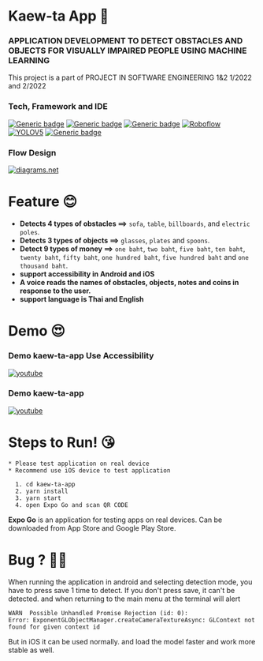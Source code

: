 # Kaew-ta App 📱

### APPLICATION DEVELOPMENT TO DETECT OBSTACLES AND OBJECTS FOR VISUALLY IMPAIRED PEOPLE USING MACHINE LEARNING

This project is a part of PROJECT IN SOFTWARE ENGINEERING 1&2 1/2022 and 2/2022

### **Tech, Framework and IDE**

[![Generic badge](https://img.shields.io/badge/React_Native-20232A?style=for-the-badge&logo=react&logoColor=61DAFB)](https://shields.io/) [![Generic badge](https://img.shields.io/badge/Expo-20232A?style=for-the-badge&logo=expo&logoColor=white)](https://shields.io/) [![Generic badge](https://img.shields.io/badge/Tensorflow.js-20232A?style=for-the-badge&logo=tensorflow&logoColor=F38740)](https://shields.io/) [![Roboflow](https://img.shields.io/static/v1?label=&message=Roboflow&color=%2320232A&style=for-the-badge)](https://) [![YOLOV5](https://img.shields.io/static/v1?label=&message=YOLOV5&color=%2320232A&style=for-the-badge&logo=YOLO&logoColor=00FFFF)](https://) [![Generic badge](https://img.shields.io/badge/Visual_Studio_Code-20232A?style=for-the-badge&logo=visual%20studio%20code&logoColor=0078D4)](https://shields.io/)

### **Flow Design**

[![diagrams.net](https://img.shields.io/static/v1?label=&message=diagrams.net&color=%2320232A&style=for-the-badge&logo=diagrams.net)](https://drive.google.com/file/d/1Bg4rdSzIdEJlZb7M2nmWu-_ESmLxu0qG/view?usp=sharing)

# Feature 😊

- **Detects 4 types of obstacles ==>** `sofa`, `table`, `billboards`, and `electric poles`.
- **Detects 3 types of objects ==>** `glasses`, `plates` and `spoons`.
- **Detect 9 types of money ==>** `one baht`, `two baht`, `five baht`, `ten baht`, `twenty baht`, `fifty baht`, `one hundred baht`, `five hundred baht` and `one thousand baht`.
- **support accessibility in Android and iOS**
- **A voice reads the names of obstacles, objects, notes and coins in response to the user.**
- **support language is Thai and English**

# Demo 😍
### Demo kaew-ta-app Use Accessibility
[![youtube](
https://img.shields.io/badge/YouTube-FF0000?style=for-the-badge&logo=youtube&logoColor=white)](https://youtu.be/y-A7JDu0bBo)

### Demo kaew-ta-app
[![youtube](
https://img.shields.io/badge/YouTube-FF0000?style=for-the-badge&logo=youtube&logoColor=white)](https://youtu.be/yRaSTJ0rT1E)

# **Steps to Run!** 😘

```
* Please test application on real device
* Recommend use iOS device to test application

  1. cd kaew-ta-app
  2. yarn install
  3. yarn start
  4. open Expo Go and scan QR CODE
```

**Expo Go** is an application for testing apps on real devices. Can be downloaded from App Store and Google Play Store.

# **Bug ?** 🥲😓

When running the application in android and selecting detection mode, you have to press save 1 time to detect. If you don't press save, it can't be detected. and when returning to the main menu at the terminal will alert

```
WARN  Possible Unhandled Promise Rejection (id: 0):
Error: ExponentGLObjectManager.createCameraTextureAsync: GLContext not found for given context id
```

But in iOS it can be used normally. and load the model faster and work more stable as well.
